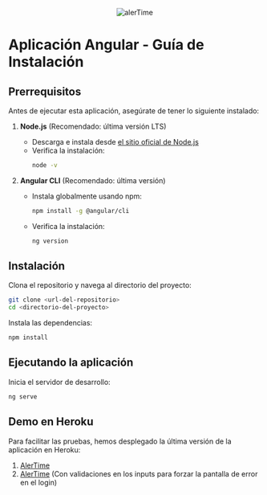 <p align="center">
  <img src="https://github.com/user-attachments/assets/f2b906de-5e9b-48c1-aeb2-bb4029ccce96" alt="alerTime">
</p>

# Aplicación Angular - Guía de Instalación

## Prerrequisitos
Antes de ejecutar esta aplicación, asegúrate de tener lo siguiente instalado:

1. **Node.js** (Recomendado: última versión LTS)
   - Descarga e instala desde [el sitio oficial de Node.js](https://nodejs.org/)
   - Verifica la instalación:
     ```sh
     node -v
     ```

2. **Angular CLI** (Recomendado: última versión)
   - Instala globalmente usando npm:
     ```sh
     npm install -g @angular/cli
     ```
   - Verifica la instalación:
     ```sh
     ng version
     ```

## Instalación
Clona el repositorio y navega al directorio del proyecto:

```sh
git clone <url-del-repositorio>
cd <directorio-del-proyecto>
```

Instala las dependencias:

```sh
npm install
```

## Ejecutando la aplicación
Inicia el servidor de desarrollo:

```sh
ng serve
```

## Demo en Heroku
Para facilitar las pruebas, hemos desplegado la última versión de la aplicación en Heroku:

1. [AlerTime](https://alertime-b4e9d800837f.herokuapp.com)
2. [AlerTime](https://alertime-b4e9d800837f.herokuapp.com/functional-login) (Con validaciones en los inputs para forzar la pantalla de error en el login)
